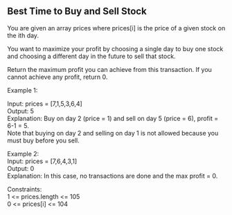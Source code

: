 ## Best Time to Buy and Sell Stock

You are given an array prices where prices[i] is the price of a given stock on the ith day.

You want to maximize your profit by choosing a single day to buy one stock and choosing a different day in the future to sell that stock.

Return the maximum profit you can achieve from this transaction. If you cannot achieve any profit, return 0.

Example 1:

Input: prices = [7,1,5,3,6,4]  
Output: 5  
Explanation: Buy on day 2 (price = 1) and sell on day 5 (price = 6), profit = 6-1 = 5.  
Note that buying on day 2 and selling on day 1 is not allowed because you must buy before you sell.

Example 2:  
Input: prices = [7,6,4,3,1]  
Output: 0  
Explanation: In this case, no transactions are done and the max profit = 0.

Constraints:  
1 <= prices.length <= 105  
0 <= prices[i] <= 104
